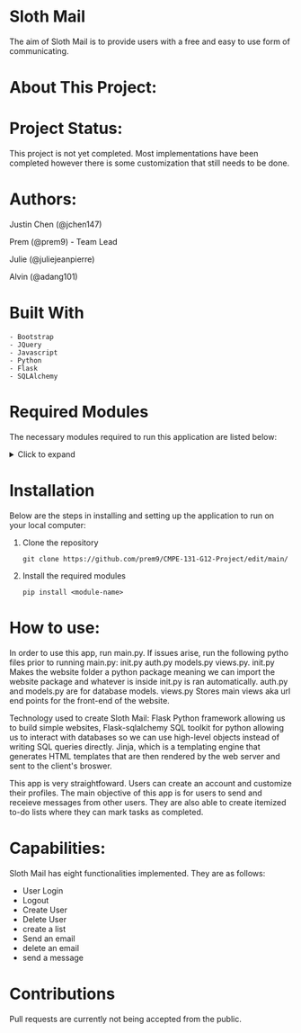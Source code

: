 # Sloth Mail

The aim of Sloth Mail is to provide users with a free and easy to use form of communicating.  

# About This Project:
    


# Project Status:
This project is not yet completed. Most implementations have been completed however there is some customization that still needs to be  done. 

# Authors:
 Justin Chen (@jchen147)
 
 Prem (@prem9) - Team Lead
 
 Julie (@juliejeanpierre)
 
 Alvin (@adang101)
 
 # Built With
    - Bootstrap
    - JQuery
    - Javascript
    - Python 
    - Flask
    - SQLAlchemy
    
 # Required Modules
 
 The necessary modules required to run this application are listed below:
 
 <details>
  <summary>Click to expand</summary>
 Package                       Version

  ----------------------------- 
  ---------------
alabaster                     0.7.12

  anaconda-client               1.11.1

  anaconda-navigator            2.4.0

  anaconda-project              0.11.1

  anyio                         3.5.0

  appdirs                       1.4.4

  argon2-cffi                   21.3.0

  argon2-cffi-bindings          21.2.0

  arrow                         1.2.3

  astroid                       2.14.2

  astropy                       5.1

  asttokens                     2.0.5

  atomicwrites                  1.4.0

  attrs                         22.1.0

  Automat                       20.2.0

  autopep8                      1.6.0

  Babel                         2.11.0

  backcall                      0.2.0

  backports.functools-lru-cache 1.6.4

  backports.tempfile            1.0

  backports.weakref             1.0.post1

  bcrypt                        3.2.0

  beautifulsoup4                4.11.1

  binaryornot                   0.4.4

  black                         22.6.0

  bleach                        4.1.0

  bokeh                         2.4.3

  Bottleneck                    1.3.5

  brotlipy                      0.7.0

  certifi                       2022.12.7

  cffi                          1.15.1

  chardet                       4.0.0

  charset-normalizer            2.0.4

  click                         8.0.4

  cloudpickle                   2.0.0

  clyent                        1.2.2

  colorama                      0.4.6

  colorcet                      3.0.1

  comm                          0.1.2

  conda                         23.1.0

  conda-build                   3.23.3

  conda-content-trust           0.1.3

  conda-pack                    0.6.0

  conda-package-handling        2.0.2

  conda_package_streaming       0.7.0

  conda-repo-cli                1.0.27

  conda-token                   0.4.0

  conda-verify                  3.4.2

  constantly                    15.1.0

  contourpy                     1.0.5

  cookiecutter                  1.7.3

  cryptography                  39.0.1

  cssselect                     1.1.0

  cycler                        0.11.0

  cytoolz                       0.12.0

  daal4py                       2023.0.2

  dask                          2022.7.0

  datashader                    0.14.4

  datashape                     0.5.4

  debugpy                       1.5.1

  decorator                     5.1.1

  defusedxml                    0.7.1

  diff-match-patch              20200713

  dill                          0.3.6

  distributed                   2022.7.0

  dnspython                     2.3.0

  docstring-to-markdown         0.11

  docutils                      0.18.1

  email-validator               2.0.0.post2

  entrypoints                   0.4

  et-xmlfile                    1.1.0

  executing                     0.8.3

  Faker                         18.6.2

  fastjsonschema                2.16.2

  filelock                      3.9.0

  flake8                        6.0.0

  Flask                         2.2.2

  Flask-Login                   0.6.2

  Flask-SQLAlchemy              3.0.3

  Flask-WTF                     1.1.1

  flit_core                     3.6.0

  fonttools                     4.25.0

  fsspec                        2022.11.0

  future                        0.18.3

  gensim                        4.3.0

  glob2                         0.7

  greenlet                      2.0.1

  h5py                          3.7.0

  HeapDict                      1.0.1

  holoviews                     1.15.4

  huggingface-hub               0.10.1

  hvplot                        0.8.2

  hyperlink                     21.0.0

  idna                          3.4

  imagecodecs                   2021.8.26

  imageio                       2.26.0

  imagesize                     1.4.1

  imbalanced-learn              0.10.1

  importlib-metadata            4.11.3

  incremental                   21.3.0

  inflection                    0.5.1

  iniconfig                     1.1.1

  intake                        0.6.7

  intervaltree                  3.1.0

  ipykernel                     6.19.2

  ipython                       8.10.0

  ipython-genutils              0.2.0

  ipywidgets                    7.6.5

  isort                         5.9.3

  itemadapter                   0.3.0

  itemloaders                   1.0.4

  itsdangerous                  2.0.1

  jedi                          0.18.1

  jellyfish                     0.9.0

  Jinja2                        3.1.2

  jinja2-time                   0.2.0

  jmespath                      0.10.0

  joblib                        1.1.1

  json5                         0.9.6

  jsonschema                    4.17.3

  jupyter                       1.0.0

  jupyter_client                7.3.4

  jupyter-console               6.6.2

  jupyter_core                  5.2.0

  jupyter-server                1.23.4

  jupyterlab                    3.5.3

  jupyterlab-pygments           0.1.2

  jupyterlab_server             2.19.0

  jupyterlab-widgets            1.0.0

  keyring                       23.4.0

  kiwisolver                    1.4.4

  lazy-object-proxy             1.6.0

  libarchive-c                  2.9

  llvmlite                      0.39.1

  locket                        1.0.0

  lxml                          4.9.1

  lz4                           3.1.3

  Markdown                      3.4.1

  MarkupSafe                    2.1.1

  matplotlib                    3.7.0

  matplotlib-inline             0.1.6

  mccabe                        0.7.0

  menuinst                      1.4.19

  mistune                       0.8.4

  mkl-fft                       1.3.1

  mkl-random                    1.2.2

  mkl-service                   2.4.0

  mock                          4.0.3

  mpmath                        1.2.1

  msgpack                       1.0.3

  multipledispatch              0.6.0

  munkres                       1.1.4

  mypy-extensions               0.4.3

  navigator-updater             0.3.0

  nbclassic                     0.5.2

  nbclient                      0.5.13

  nbconvert                     6.5.4

  nbformat                      5.7.0

  nest-asyncio                  1.5.6

  networkx                      2.8.4

  nltk                          3.7

  notebook                      6.5.2

  notebook_shim                 0.2.2

  numba                         0.56.4

  numexpr                       2.8.4

  numpy                         1.23.5

  numpydoc                      1.5.0

  openpyxl                      3.0.10

  packaging                     22.0

  pandas                        1.5.3

  pandocfilters                 1.5.0

  panel                         0.14.3

  param                         1.12.3

  paramiko                      2.8.1

  parsel                        1.6.0

  parso                         0.8.3

  partd                         1.2.0

  pathlib                       1.0.1

  pathspec                      0.10.3

  patsy                         0.5.3

  pep8                          1.7.1

  pexpect                       4.8.0

  pickleshare                   0.7.5

  Pillow                        9.4.0

  pip                           22.3.1

  pkginfo                       1.8.3

  platformdirs                  2.5.2

  plotly                        5.9.0

  pluggy                        1.0.0

  ply                           3.11

  pooch                         1.4.0

  poyo                          0.5.0

  prometheus-client             0.14.1

  prompt-toolkit                3.0.36

  Protego                       0.1.16

  psutil                        5.9.0

  ptyprocess                    0.7.0

  pure-eval                     0.2.2

  py                            1.11.0

  pyasn1                        0.4.8

  pyasn1-modules                0.2.8

  pycodestyle                   2.10.0

  pycosat                       0.6.4

  pycparser                     2.21

  pyct                          0.5.0

  pycurl                        7.45.1

  PyDispatcher                  2.0.5

  pydocstyle                    6.3.0

  pyerfa                        2.0.0

  pyflakes                      3.0.1

  Pygments                      2.11.2

  PyHamcrest                    2.0.2

  PyJWT                         2.4.0

  pylint                        2.16.2

  pylint-venv                   2.3.0

  pyls-spyder                   0.4.0

  PyNaCl                        1.5.0

  pyodbc                        4.0.34

  pyOpenSSL                     23.0.0

  pyparsing                     3.0.9

  PyQt5                         5.15.7

  PyQt5-sip                     12.11.0

  PyQtWebEngine                 5.15.4

  pyrsistent                    0.18.0

  PySocks                       1.7.1

  pytest                        7.1.2

  python-dateutil               2.8.2

  python-lsp-black              1.2.1

  python-lsp-jsonrpc            1.0.0

  python-lsp-server             1.7.1

  python-slugify                5.0.2

  python-snappy                 0.6.1

  pytoolconfig                  1.2.5

  pytz                          2022.7

  pyviz-comms                   2.0.2

  PyWavelets                    1.4.1

  pywin32                       305.1

  pywin32-ctypes                0.2.0

  pywinpty                      2.0.10

  PyYAML                        6.0

  pyzmq                         23.2.0

  QDarkStyle                    3.0.2

  qstylizer                     0.2.2

  QtAwesome                     1.2.2

  qtconsole                     5.4.0

  QtPy                          2.2.0

  queuelib                      1.5.0

  regex                         2022.7.9

  requests                      2.28.1

  requests-file                 1.5.1

  rope                          1.7.0

  Rtree                         1.0.1

  ruamel.yaml                   0.17.21

  ruamel.yaml.clib              0.2.6

  ruamel-yaml-conda             0.17.21

  scikit-image                  0.19.3

  scikit-learn                  1.2.1

  scikit-learn-intelex          20230228.214818

  scipy                         1.10.0

  Scrapy                        2.8.0

  seaborn                       0.12.2

  Send2Trash                    1.8.0

  service-identity              18.1.0

  setuptools                    65.6.3

  sip                           6.6.2

  six                           1.16.0

  smart-open                    5.2.1

  sniffio                       1.2.0

  snowballstemmer               2.2.0

  sortedcontainers              2.4.0

  soupsieve                     2.3.2.post1

  Sphinx                        5.0.2

  sphinxcontrib-applehelp       1.0.2

  sphinxcontrib-devhelp         1.0.2

  sphinxcontrib-htmlhelp        2.0.0

  sphinxcontrib-jsmath          1.0.1

  sphinxcontrib-qthelp          1.0.3

  sphinxcontrib-serializinghtml 1.1.5

  spyder                        5.4.1

  spyder-kernels                2.4.1

  SQLAlchemy                    1.4.39

  stack-data                    0.2.0

  statsmodels                   0.13.5

  sympy                         1.11.1

  tables                        3.7.0

  tabulate                      0.8.10

  TBB                           0.2

  tblib                         1.7.0

  tenacity                      8.0.1

  terminado                     0.17.1

  text-unidecode                1.3

  textdistance                  4.2.1

  threadpoolctl                 2.2.0

  three-merge                   0.1.1

  tifffile                      2021.7.2

  tinycss2                      1.2.1

  tldextract                    3.2.0

  tokenizers                    0.11.4

  toml                          0.10.2

  tomli                         2.0.1

  tomlkit                       0.11.1

  toolz                         0.12.0

  torch                         1.12.1

  tornado                       6.1

  tqdm                          4.64.1

  traitlets                     5.7.1

  transformers                  4.24.0

  Twisted                       22.2.0

  twisted-iocpsupport           1.0.2

  typing_extensions             4.4.0

  ujson                         5.4.0

  Unidecode                     1.2.0

  urllib3                       1.26.14

  w3lib                         1.21.0

  watchdog                      2.1.6

  wcwidth                       0.2.5

  webencodings                  0.5.1

  websocket-client              0.58.0

  Werkzeug                      2.2.2

  whatthepatch                  1.0.2

  wheel                         0.38.4

  widgetsnbextension            3.5.2

  win-inet-pton                 1.1.0

  wincertstore                  0.2

  wrapt                         1.14.1

  WTForms                       3.0.1

  xarray                        2022.11.0

  xlwings                       0.29.1

  yapf                          0.31.0

  zict                          2.1.0

  zipp                          3.11.0

  zope.interface                5.4.0

  zstandard                     0.19.0
</details>

# Installation

   Below are the steps in installing and setting up the application to run on your local computer:
  
   1. Clone the repository
    
          git clone https://github.com/prem9/CMPE-131-G12-Project/edit/main/
          
   2. Install the required modules 
          
          pip install <module-name>
     
     








# How to use:
In order to use this app, run main.py. If issues arise, run the following pytho files prior to running main.py: init.py auth.py models.py views.py.
init.py Makes the website folder a python package meaning we can import the website package and whatever is inside init.py is ran automatically. auth.py and models.py are for database models. views.py Stores main views aka url end points for the front-end of the website.

Technology used to create Sloth Mail: Flask Python framework allowing us to build simple websites, Flask-sqlalchemy SQL toolkit for python allowing us to interact with databases so we can use high-level objects instead of writing SQL queries directly. Jinja, which is a templating engine that generates HTML templates that are then rendered by the web server and sent to the client's broswer. 

This app is very straightfoward. Users can create an account and customize their profiles. The main objective of this app is for users to send and receieve messages from other users. They are also able to create itemized to-do lists where they can mark tasks as completed. 

# Capabilities:
Sloth Mail has eight functionalities implemented. 
They are as follows:
- User Login
- Logout 
- Create User
- Delete User
- create a list
- Send an email
- delete an email
- send a message

# Contributions
Pull requests are currently not being accepted from the public. 

